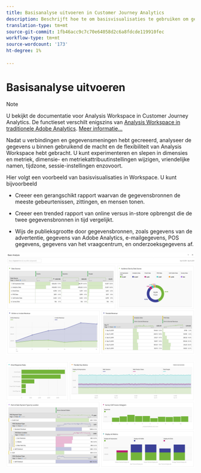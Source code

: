 ```yaml
---
title: Basisanalyse uitvoeren in Customer Journey Analytics
description: Beschrijft hoe te om basisvisualisaties te gebruiken om gegevens in Customer Journey Analytics te analyseren
translation-type: tm+mt
source-git-commit: 1fb46acc9c7c70e64058d2c6a8fdcde119910fec
workflow-type: tm+mt
source-wordcount: '173'
ht-degree: 1%

---
```



# Basisanalyse uitvoeren

>[!NOTE]
>
>U bekijkt de documentatie voor Analysis Workspace in Customer Journey Analytics. De functieset verschilt enigszins van [Analysis Workspace in traditionele Adobe Analytics](https://docs.adobe.com/content/help/en/analytics/analyze/analysis-workspace/home.html). [Meer informatie...](/help/getting-started/cja-aa.md)

Nadat u verbindingen en gegevensmeningen hebt gecreeerd, analyseer de gegevens u binnen gebruikend de macht en de flexibiliteit van Analysis Workspace hebt gebracht. U kunt experimenteren en slepen in dimensies en metriek, dimensie- en metriekattribuutinstellingen wijzigen, vriendelijke namen, tijdzone, sessie-instellingen enzovoort.

Hier volgt een voorbeeld van basisvisualisaties in Workspace. U kunt bijvoorbeeld

* Creeer een gerangschikt rapport waarvan de gegevensbronnen de meeste gebeurtenissen, zittingen, en mensen tonen.

* Creeer een trended rapport van online versus in-store opbrengst die de twee gegevensbronnen in tijd vergelijkt.

* Wijs de publieksgrootte door gegevensbronnen, zoals gegevens van de advertentie, gegevens van Adobe Analytics, e-mailgegevens, POS gegevens, gegevens van het vraagcentrum, en onderzoeksgegevens af.

![](assets/cja-basic-analysis.png)

![](assets/cja-basic-analysis2.png)

